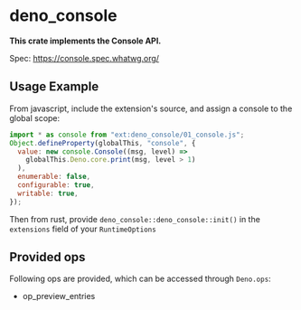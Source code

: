 # deno_console

**This crate implements the Console API.**

Spec: https://console.spec.whatwg.org/

## Usage Example

From javascript, include the extension's source, and assign a console to the
global scope:

```javascript
import * as console from "ext:deno_console/01_console.js";
Object.defineProperty(globalThis, "console", {
  value: new console.Console((msg, level) =>
    globalThis.Deno.core.print(msg, level > 1)
  ),
  enumerable: false,
  configurable: true,
  writable: true,
});
```

Then from rust, provide `deno_console::deno_console::init()` in the `extensions`
field of your `RuntimeOptions`

## Provided ops

Following ops are provided, which can be accessed through `Deno.ops`:

- op_preview_entries
